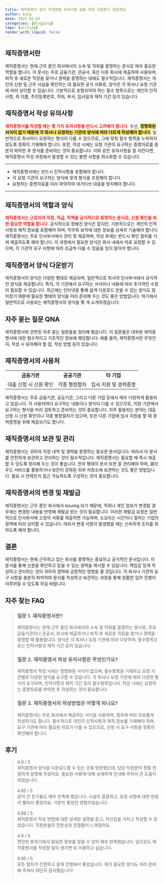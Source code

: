```yaml
---
title: 재직증명서 양식 작성방법 유의사항 샘플 무료 다운받기 정보제공
author: bing
date: 2025-02-03
categories: [Blogging]
tags: [writing]
render_with_liquid: false
---
```



<h2 id='재직증명서란'>재직증명서란</h2>

<p>재직증명서는 현재 근무 중인 회사에서의 소속 및 직위를 증명하는 문서로 매우 중요한 역할을 합니다. 이 문서는 주로 금융기관, 관공서, 혹은 다른 회사에 제출하여 사용되며, 퇴직 후 새로운 직장을 찾거나 경력을 증명하는 데에도 필수적입니다. 재직증명서는 개인의 신원 및 근무 사실을 확인하는 데 필요한 공식 서류로, 양식은 각 회사나 요청 기관에 따라 상이할 수 있습니다. 기본적으로 포함되어야 하는 필수 항목으로는 개인의 인적사항, 즉 이름, 주민등록번호, 직위, 부서, 입사일과 재직 기간 등이 있습니다.</p>

<h2 id='재직증명서 작성 유의사항'>재직증명서 작성 유의사항</h2>

<p><b><span style="color: #ee2323;">재직증명서를 작성할 때는 몇 가지 유의사항을 반드시 고려해야 합니다.</span></b> 우선, <b><span style="background-color: #ffe066;">정형화된 서식이 없기 때문에 각 회사나 요청하는 기관의 양식에 따라 다르게 작성해야 합니다.</span></b> 일반적으로 회사마다 요청하는 형식이 다를 수 있으므로, 그에 맞춰 필수 항목을 누락하지 않도록 정확히 기재해야 합니다. 또한, 작성 시에는 요청 기관이 요구하는 증명자료를 충분히 파악한 후 문서를 준비하는 것이 중요합니다. 이와 같은 유의사항을 잘 지킨다면, 재직증명서 작성 과정에서 발생할 수 있는 불편 사항을 최소화할 수 있습니다.</p>

<hr />

<ul>
    <li>재직증명서에는 반드시 인적사항을 포함해야 합니다.</li>
    <li>각 요청 기관이 요구하는 양식에 맞게 형식을 조정해야 합니다.</li>
    <li>요청하는 증명자료를 미리 파악하여 네거티브 대응을 방지해야 합니다.</li>
</ul>

<hr />

<h2 id='재직증명서의 역할과 양식'>재직증명서의 역할과 양식</h2>

<p><b><span style="color: #ee2323;">재직증명서는 근로자의 직장, 직급, 직책을 공식적으로 증명하는 문서로, 신원 확인을 위한 중요한 역할을 합니다.</span></b> 공식적으로 정해진 양식은 없지만, 기본적으로는 개인의 인적사항과 재직 정보를 포함해야 하며, 직무와 보직에 대한 정보를 상세히 기술해야 합니다. 재직증명서는 주로 인사부서에서 관리 및 제공하며, 작성 후에는 반드시 확인 절차를 거쳐 제출하도록 해야 합니다. 이 과정에서 필요한 양식은 회사 내에서 따로 요청할 수 있으며, 각 기관의 요구 사항에 따라 조금씩 다를 수 있음을 잊지 말아야 합니다.</p>

<h2 id='재직증명서 양식 다운받기'>재직증명서 양식 다운받기</h2>

<p>재직증명서의 양식은 다양한 형태로 제공되며, 일반적으로 회사의 인사부서에서 공식적인 양식을 제공합니다. 특히, 각 기관에서 요구하는 서식이나 내용에 따라 추가적인 수정이 필요할 수 있습니다. 최근에는 인터넷을 통해 쉽게 다운로드 받을 수 있는 양식도 많아졌기 때문에 필요한 형태의 양식을 미리 준비해 두는 것도 좋은 방법입니다. 여기에서 일반적으로 사용되는 재직증명서의 양식을 몇 개 소개하겠습니다:</p>

<h2 id='자주 묻는 질문 QNA'>자주 묻는 질문 QNA</h2>

<p>재직증명서와 관련된 자주 묻는 질문들을 정리해 봤습니다. 이 질문들은 대부분 재직증명서에 대한 필수적이고 기초적인 정보에 해당합니다. 예를 들어, 재직증명서란 무엇인지, 작성 시 유의해야 할 점, 작성 방법 등이 있습니다.</p>

<h2 id='재직증명서의 사용처'>재직증명서의 사용처</h2>

<table>
    <tr>
        <td style="text-align: center; height: 17px;"><b>금융기관</b></td>
        <td style="text-align: center; height: 17px;"><b>공공기관</b></td>
        <td style="text-align: center; height: 17px;"><b>타 기업</b></td>
    </tr>
    <tr>
        <td style="text-align: center; height: 17px;">대출 신청 시 신원 확인</td>
        <td style="text-align: center; height: 17px;">각종 행정절차</td>
        <td style="text-align: center; height: 17px;">입사 지원 및 경력증명</td>
    </tr>
</table>

<p>재직증명서는 주로 금융기관, 공공기관, 그리고 다른 기업 등에서 매우 다양하게 활용되고 있습니다. 각 사용처마다 요구하는 내용이나 양식이 다를 수 있으므로, 지원 기관에서 요구하는 형식을 미리 검토하고 준비하는 것이 중요합니다. 자주 활용되는 분야는 대출 신청 시 신원 확인이나 각종 행정절차가 있으며, 또한 다른 기업에 입사 지원을 할 때 경력증명을 위해 제출되기도 합니다.</p>

<h2 id='재직증명서의 보관 및 관리'>재직증명서의 보관 및 관리</h2>

<p>재직증명서는 귀하의 직장 내역 및 경력을 증명하는 중요한 문서입니다. 따라서 이 문서를 안전하게 보관하고 관리하는 것이 필수적입니다. 재직증명서는 필요할 때 즉시 제출할 수 있도록 정리해 두는 것이 좋습니다. 전자 형태의 문서 또한 잘 관리해야 하며, 클라우드 서비스를 활용하거나 보안이 강화된 외부 저장소에 보관하는 것도 좋은 방법입니다. 필요 시 언제든지 접근 가능하도록 구성하는 것이 중요합니다.</p>

<h2 id='재직증명서의 변경 및 재발급'>재직증명서의 변경 및 재발급</h2>

<p>재직증명서는 근무 중인 회사에서 issuing 되기 때문에, 직위나 개인 정보가 변경될 경우에는 변경된 내용을 반영해 재발급 받는 것이 필요합니다. 이러한 재발급 요청은 일반적으로 인사부서에 소정의 서류를 제출하면 가능하며, 소요되는 시간이나 절차는 기업의 정책에 따라 상이할 수 있습니다. 따라서 변경 사항이 발생했을 때는 신속하게 조치를 취하도록 해야 합니다.</p>

<h2 id='결론'>결론</h2>

<p>재직증명서는 현재 근무하고 있는 회사를 증명하는 중요하고 공식적인 문서입니다. 이 문서를 통해 신원을 확인하고 믿을 수 있는 경력을 제시할 수 있습니다. 책임감 있게 작성하고 관리하는 것이 귀하의 경력에 긍정적인 영향을 줄 것입니다. 각 회사나 기관의 요구 사항을 충분히 파악하여 문서를 작성하고 보관하는 과정을 통해 원활한 업무 진행이 이루어질 수 있도록 하길 바랍니다.</p>


<h2 id='자주_찾는_FAQ'>자주 찾는 FAQ</h2>
<div itemscope="" itemtype="https://schema.org/FAQPage"> 
<blockquote> 
<div itemscope="" itemprop="mainEntity" itemtype="https://schema.org/Question"> 
<h3 itemprop="name">질문 1. 재직증명서란?</h3> 
<div itemscope="" itemprop="acceptedAnswer" itemtype="https://schema.org/Answer"> 
<span itemprop="text"> 
<p>재직증명서는 현재 근무 중인 회사에서의 소속 및 직위를 증명하는 문서로, 주로 금융기관이나 관공서, 회사에 제출하거나 퇴직 후 새로운 직장을 찾거나 경력을 증명할 때 활용됩니다. 양식은 각 회사나 요청 기관에 따라 다양하며, 필수항목으로는 인적사항과 재직 기간 등이 있습니다.</p> 
</span> 
</div> 
</div> 

<div itemscope="" itemprop="mainEntity" itemtype="https://schema.org/Question"> 
<h3 itemprop="name">질문 2. 재직증명서 작성 유의사항은 무엇인가요?</h3> 
<div itemscope="" itemprop="acceptedAnswer" itemtype="https://schema.org/Answer"> 
<span itemprop="text"> 
<p>재직증명서 작성 시에는 정형화된 서식이 없으며, 필수항목을 기재하고 요청 기관별로 다양한 양식을 요구할 수 있습니다. 각 회사나 요청 기관에 따라 다양한 형식이 요구되며, 인적사항과 재직 기간 등이 필수항목입니다. 작성 시에는 요청하는 증명자료를 파악한 후 작성하는 것이 중요합니다.</p> 
</span> 
</div> 
</div> 

<div itemscope="" itemprop="mainEntity" itemtype="https://schema.org/Question"> 
<h3 itemprop="name">질문 3. 재직증명서의 작성방법은 어떻게 되나요?</h3> 
<div itemscope="" itemprop="acceptedAnswer" itemtype="https://schema.org/Answer"> 
<span itemprop="text"> 
<p>재직증명서는 주로 회사에서 제공하는 서식을 사용하며, 경우에 따라 자유롭게 작성하기도 합니다. 필수적으로 개인의 인적사항과 재직 정보를 기재해야 하며, 요구 기관에 따라 필요한 자료가 다를 수 있으므로, 신청 시 요구 사항을 정확히 확인해야 합니다.</p> 
</span> 
</div> 
</div> 
</blockquote> 
</div>
<h2 id='후기'>후기</h2>
<div itemscope itemtype="https://schema.org/Product">
  <blockquote>
  <div itemprop="review" itemscope itemtype="https://schema.org/Review">
      <div itemprop="reviewRating" itemscope itemtype="https://schema.org/Rating"> <span itemprop="ratingValue">4.9</span> / <span itemprop="bestRating">5</span> </div>
      <span itemprop="reviewBody">재직증명서 양식을 다운로드할 수 있는 곳을 방문했는데, 담당 직원분이 정말 친절하게 설명해 주셨어요. 필요한 서류에 대해 상세하게 안내해 주어서 큰 도움이 되었습니다.</span>
  </div>
  <br>
  <div itemprop="review" itemscope itemtype="https://schema.org/Review">
      <div itemprop="reviewRating" itemscope itemtype="https://schema.org/Rating"> <span itemprop="ratingValue">4.85</span> / <span itemprop="bestRating">5</span> </div>
      <span itemprop="reviewBody">같이 간 친구들도 매우 만족해 했습니다. 시설이 깔끔하고, 요청 사항에 대한 반응이 빨라서 좋았어요. 기분이 좋았던 경험이었습니다.</span>
  </div>
  <br>
  <div itemprop="review" itemscope itemtype="https://schema.org/Review">
      <div itemprop="reviewRating" itemscope itemtype="https://schema.org/Rating"> <span itemprop="ratingValue">4.88</span> / <span itemprop="bestRating">5</span> </div>
      <span itemprop="reviewBody">재직증명서 작성 방법에 대한 상세한 설명을 듣고, 자신감을 가지고 작성할 수 있었습니다. 직원분들의 전문성과 친절함이 느껴졌어요.</span>
  </div>
  <br>
  <div itemprop="review" itemscope itemtype="https://schema.org/Review">
      <div itemprop="reviewRating" itemscope itemtype="https://schema.org/Rating"> <span itemprop="ratingValue">4.9</span> / <span itemprop="bestRating">5</span> </div>
      <span itemprop="reviewBody">편안한 분위기에서 필요한 정보를 얻을 수 있어 매우 만족했습니다. 앞으로도 재직증명서를 작성할 일이 생기면 또 이용하고 싶습니다.</span>
  </div>
  <br>
  <div itemprop="review" itemscope itemtype="https://schema.org/Review">
      <div itemprop="reviewRating" itemscope itemtype="https://schema.org/Rating"> <span itemprop="ratingValue">4.95</span> / <span itemprop="bestRating">5</span> </div>
      <span itemprop="reviewBody">모든 절차가 간편하고 쉽게 진행돼서 좋았습니다. 제가 필요한 양식도 미리 준비해 주셔서 대단히 감사했습니다!</span>
  </div>
  <br>
  </blockquote>
</div>
